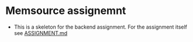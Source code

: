 # Memsource assignemnt

* This is a skeleton for the backend assignment. For the assignment itself see [ASSIGNMENT.md](ASSIGNMENT.md)
